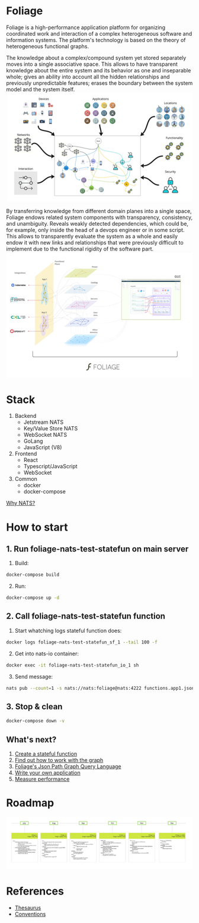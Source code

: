 # Foliage
Foliage is a high-performance application platform for organizing coordinated work and interaction of a complex heterogeneous software and information systems. The platform's technology is based on the theory of heterogeneous functional graphs.

The knowledge about a complex/compound system yet stored separately moves into a single associative space. This allows to have transparent knowledge about the entire system and its behavior as one and inseparable whole; gives an ability into account all the hidden relationships and previously unpredictable features; erases the boundary between the system model and the system itself. 
![Alt text](./docs/pics/FoliageUnification.jpg)

By transferring knowledge from different domain planes into a single space, Foliage endows related system components with transparency, consistency, and unambiguity. Reveals weakly detected dependencies, which could be, for example, only inside the head of a devops engineer or in some script. This allows to transparently evaluate the system as a whole and easily endow it with new links and relationships that were previously difficult to implement due to the functional rigidity of the software part.
![Alt text](./docs/pics/FoliageSingleSpace.jpg)

# Stack
1. Backend
    - Jetstream NATS
    - Key/Value Store NATS
    - WebSocket NATS
    - GoLang
    - JavaScript (V8)
2. Frontend
    - React
    - Typescript/JavaScript
    - WebSocket
3. Common
    - docker
    - docker-compose

[Why NATS?](./docs/technologies_comparison.md)

# How to start
## 1. Run foliage-nats-test-statefun on main server
1. Build: 
```sh
docker-compose build
```
2. Run: 
```sh
docker-compose up -d
```

## 2. Call foliage-nats-test-statefun function
1. Start whatching logs stateful function does:
```sh
docker logs foliage-nats-test-statefun_sf_1 --tail 100 -f
```
2. Get into nats-io container:
```sh
docker exec -it foliage-nats-test-statefun_io_1 sh
```
3. Send message:
```sh
nats pub --count=1 -s nats://nats:foliage@nats:4222 functions.app1.json.master.abc "{\"payload\":{\"foo\":\"bar\"}}"
```

## 3. Stop & clean
```sh
docker-compose down -v
```

## What's next?
1. [Create a stateful function](./docs/deep_dive.md#Create-your-first-foliage-stateful-function)
2. [Find out how to work with the graph](./docs/graph_crud.md)
3. [Foliage's Json Path Graph Query Language](./docs/jpgql.md)
4. [Write your own application](./docs/deep_dive.md#Write-your-own-application)
5. [Measure performance](./docs/performance_measures.md)

# Roadmap
![Roadmap](./docs/pics/Roadmap.jpg)

# References
- [Thesaurus](./docs/thesaurus.md)
- [Conventions](./docs/conventions.md)







